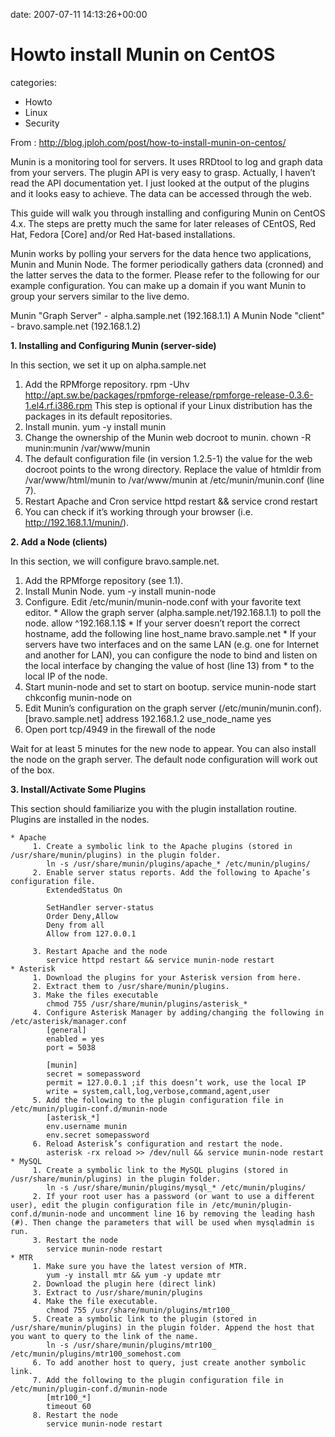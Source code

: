 


date: 2007-07-11 14:13:26+00:00


# Howto install Munin on CentOS

categories:
- Howto
- Linux
- Security


From : http://blog.jploh.com/post/how-to-install-munin-on-centos/

Munin is a monitoring tool for servers. It uses RRDtool to log and graph data from your servers. The plugin API is very easy to grasp. Actually, I haven’t read the API documentation yet. I just looked at the output of the plugins and it looks easy to achieve. The data can be accessed through the web.

This guide will walk you through installing and configuring Munin on CentOS 4.x. 
The steps are pretty much the same for later releases of CEntOS, Red Hat, Fedora [Core] and/or Red Hat-based installations.



Munin works by polling your servers for the data hence two applications, Munin and Munin Node. The former periodically gathers data (cronned) and the latter serves the data to the former. Please refer to the following for our example configuration. You can make up a domain if you want Munin to group your servers similar to the live demo.

Munin "Graph Server" - alpha.sample.net (192.168.1.1)
A Munin Node "client" - bravo.sample.net (192.168.1.2)

**1. Installing and Configuring Munin (server-side)**

In this section, we set it up on alpha.sample.net

   1. Add the RPMforge repository.
      rpm -Uhv http://apt.sw.be/packages/rpmforge-release/rpmforge-release-0.3.6-1.el4.rf.i386.rpm
      This step is optional if your Linux distribution has the packages in its default repositories. 
   2. Install munin.
      yum -y install munin
   3. Change the ownership of the Munin web docroot to munin.
      chown -R munin:munin /var/www/munin
   4. The default configuration file (in version 1.2.5-1) the value for the web docroot points to the wrong directory. Replace the value of htmldir from /var/www/html/munin to /var/www/munin at /etc/munin/munin.conf (line 7).
   5. Restart Apache and Cron
      service httpd restart && service crond restart
   6. You can check if it’s working through your browser (i.e. http://192.168.1.1/munin/).

**2. Add a Node (clients)**

In this section, we will configure bravo.sample.net.

   1. Add the RPMforge repository (see 1.1).
   2. Install Munin Node.
      yum -y install munin-node
   3. Configure. Edit /etc/munin/munin-node.conf with your favorite text editor.
          * Allow the graph server (alpha.sample.net/192.168.1.1) to poll the node.
            allow ^192.168.1.1$
          * If your server doesn’t report the correct hostname, add the following line
            host_name bravo.sample.net
          * If your servers have two interfaces and on the same LAN (e.g. one for Internet and another for LAN), you can configure the node to bind and listen on the local interface by changing the value of host (line 13) from * to the local IP of the node.
   4. Start munin-node and set to start on bootup.
      service munin-node start
      chkconfig munin-node on
   5. Edit Munin’s configuration on the graph server (/etc/munin/munin.conf).
      [bravo.sample.net]
      address 192.168.1.2
      use_node_name yes
6. Open port tcp/4949 in the firewall of the node

Wait for at least 5 minutes for the new node to appear. You can also install the node on the graph server. The default node configuration will work out of the box.

**3. Install/Activate Some Plugins**

This section should familiarize you with the plugin installation routine. Plugins are installed in the nodes.

    * Apache
         1. Create a symbolic link to the Apache plugins (stored in /usr/share/munin/plugins) in the plugin folder.
            ln -s /usr/share/munin/plugins/apache_* /etc/munin/plugins/
         2. Enable server status reports. Add the following to Apache’s configuration file.
            ExtendedStatus On
            
            SetHandler server-status
            Order Deny,Allow
            Deny from all
            Allow from 127.0.0.1
            
         3. Restart Apache and the node
            service httpd restart && service munin-node restart
    * Asterisk
         1. Download the plugins for your Asterisk version from here.
         2. Extract them to /usr/share/munin/plugins.
         3. Make the files executable
            chmod 755 /usr/share/munin/plugins/asterisk_*
         4. Configure Asterisk Manager by adding/changing the following in /etc/asterisk/manager.conf
            [general]
            enabled = yes
            port = 5038

            [munin]
            secret = somepassword
            permit = 127.0.0.1 ;if this doesn’t work, use the local IP
            write = system,call,log,verbose,command,agent,user
         5. Add the following to the plugin configuration file in /etc/munin/plugin-conf.d/munin-node
            [asterisk_*]
            env.username munin
            env.secret somepassword
         6. Reload Asterisk’s configuration and restart the node.
            asterisk -rx reload >> /dev/null && service munin-node restart
    * MySQL
         1. Create a symbolic link to the MySQL plugins (stored in /usr/share/munin/plugins) in the plugin folder.
            ln -s /usr/share/munin/plugins/mysql_* /etc/munin/plugins/
         2. If your root user has a password (or want to use a different user), edit the plugin configuration file in /etc/munin/plugin-conf.d/munin-node and uncomment line 16 by removing the leading hash (#). Then change the parameters that will be used when mysqladmin is run.
         3. Restart the node
            service munin-node restart
    * MTR
         1. Make sure you have the latest version of MTR.
            yum -y install mtr && yum -y update mtr
         2. Download the plugin here (direct link)
         3. Extract to /usr/share/munin/plugins
         4. Make the file executable.
            chmod 755 /usr/share/munin/plugins/mtr100_
         5. Create a symbolic link to the plugin (stored in /usr/share/munin/plugins) in the plugin folder. Append the host that you want to query to the link of the name.
            ln -s /usr/share/munin/plugins/mtr100_ /etc/munin/plugins/mtr100_somehost.com
         6. To add another host to query, just create another symbolic link.
         7. Add the following to the plugin configuration file in /etc/munin/plugin-conf.d/munin-node
            [mtr100_*]
            timeout 60
         8. Restart the node
            service munin-node restart

